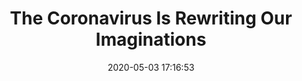 ---
date: 2020-05-03 17:16:53
link:
  source: pocket
  source_url: https://getpocket.com
  text: The Coronavirus Is Rewriting Our Imaginations
  url: https://www.newyorker.com/culture/annals-of-inquiry/the-coronavirus-and-our-future
source: pocket
syndicated:
- type: pocket
  url: https://www.newyorker.com/culture/annals-of-inquiry/the-coronavirus-and-our-future
- type: mastodon
  url: https://mastodon.technology/users/roytang/statuses/104118171083744828
- type: twitter
  url: https://twitter.com/roytang/statuses/1257797262526185472/
- type: twitter
  url: https://twitter.com/roytang/statuses/1256996988794499072/
title: The Coronavirus Is Rewriting Our Imaginations
---